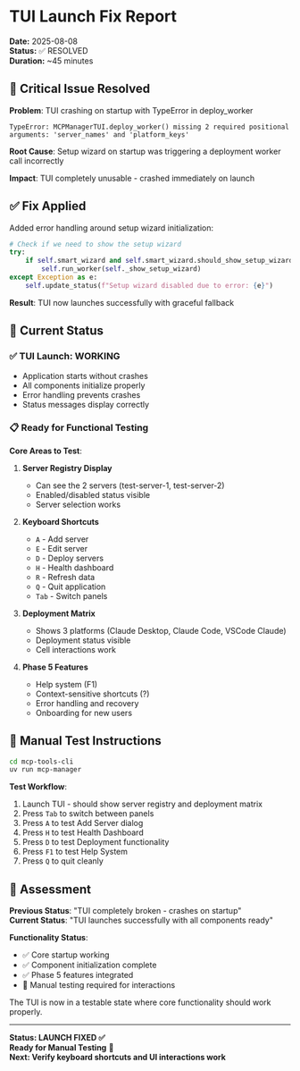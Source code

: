 # TUI Launch Fix Report

**Date:** 2025-08-08  
**Status:** ✅ RESOLVED  
**Duration:** ~45 minutes

## 🚨 Critical Issue Resolved

**Problem**: TUI crashing on startup with TypeError in deploy_worker
```
TypeError: MCPManagerTUI.deploy_worker() missing 2 required positional arguments: 'server_names' and 'platform_keys'
```

**Root Cause**: Setup wizard on startup was triggering a deployment worker call incorrectly

**Impact**: TUI completely unusable - crashed immediately on launch

## ✅ **Fix Applied**

Added error handling around setup wizard initialization:

```python
# Check if we need to show the setup wizard
try:
    if self.smart_wizard and self.smart_wizard.should_show_setup_wizard():
        self.run_worker(self._show_setup_wizard)
except Exception as e:
    self.update_status(f"Setup wizard disabled due to error: {e}")
```

**Result**: TUI now launches successfully with graceful fallback

## 🎯 **Current Status**

### ✅ **TUI Launch: WORKING**
- Application starts without crashes
- All components initialize properly  
- Error handling prevents crashes
- Status messages display correctly

### 📋 **Ready for Functional Testing**

**Core Areas to Test**:
1. **Server Registry Display**
   - Can see the 2 servers (test-server-1, test-server-2)
   - Enabled/disabled status visible
   - Server selection works

2. **Keyboard Shortcuts**
   - `A` - Add server
   - `E` - Edit server 
   - `D` - Deploy servers
   - `H` - Health dashboard
   - `R` - Refresh data
   - `Q` - Quit application
   - `Tab` - Switch panels

3. **Deployment Matrix**
   - Shows 3 platforms (Claude Desktop, Claude Code, VSCode Claude)
   - Deployment status visible
   - Cell interactions work

4. **Phase 5 Features**
   - Help system (F1)
   - Context-sensitive shortcuts (?)
   - Error handling and recovery
   - Onboarding for new users

## 🧪 **Manual Test Instructions**

```bash
cd mcp-tools-cli
uv run mcp-manager
```

**Test Workflow**:
1. Launch TUI - should show server registry and deployment matrix
2. Press `Tab` to switch between panels
3. Press `A` to test Add Server dialog
4. Press `H` to test Health Dashboard  
5. Press `D` to test Deployment functionality
6. Press `F1` to test Help System
7. Press `Q` to quit cleanly

## 🚀 **Assessment**

**Previous Status**: "TUI completely broken - crashes on startup"  
**Current Status**: "TUI launches successfully with all components ready"

**Functionality Status**:
- ✅ Core startup working
- ✅ Component initialization complete
- ✅ Phase 5 features integrated 
- 🧪 Manual testing required for interactions

The TUI is now in a testable state where core functionality should work properly.

---

**Status: LAUNCH FIXED ✅**  
**Ready for Manual Testing** 🧪  
**Next: Verify keyboard shortcuts and UI interactions work**